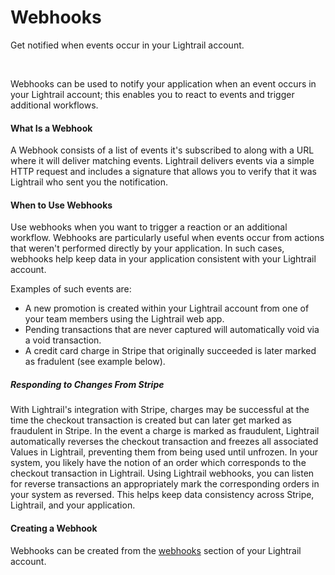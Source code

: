 # Webhooks

<p class= "intro">Get notified when events occur in your Lightrail account.</p>

<br/>

Webhooks can be used to notify your application when an event occurs in your Lightrail account; this enables you to react to events and trigger additional workflows.    

#### What Is a Webhook

A Webhook consists of a list of events it's subscribed to along with a URL where it will deliver matching events. Lightrail delivers events via a simple HTTP request and includes a signature that allows you to verify that it was Lightrail who sent you the notification.

#### When to Use Webhooks

Use webhooks when you want to trigger a reaction or an additional workflow. Webhooks are particularly useful when events occur from actions that weren't performed directly by your application. In such cases, webhooks help keep data in your application consistent with your Lightrail account. 

Examples of such events are:
<ul>
    <li>A new promotion is created within your Lightrail account from one of your team members using the Lightrail web app.</li>
    <li>Pending transactions that are never captured will automatically void via a void transaction.</li>
    <li>A credit card charge in Stripe that originally succeeded is later marked as fradulent (see example below).</li>
</ul>

##### Responding to Changes From Stripe
With Lightrail's integration with Stripe, charges may be successful at the time the checkout transaction is created but can later get marked as fraudulent in Stripe. In the event a charge is marked as fraudulent, Lightrail automatically reverses the checkout transaction and freezes all associated Values in Lightrail, preventing them from being used until unfrozen. In your system, you likely have the notion of an order which corresponds to the checkout transaction in Lightrail. Using Lightrail webhooks, you can listen for reverse transactions an appropriately mark the corresponding orders in your system as reversed. This helps keep data consistency across Stripe, Lightrail, and your application.

#### Creating a Webhook
Webhooks can be created from the [webhooks](https://www.lightrail.com/app/#/account/webhook) section of your Lightrail account. 